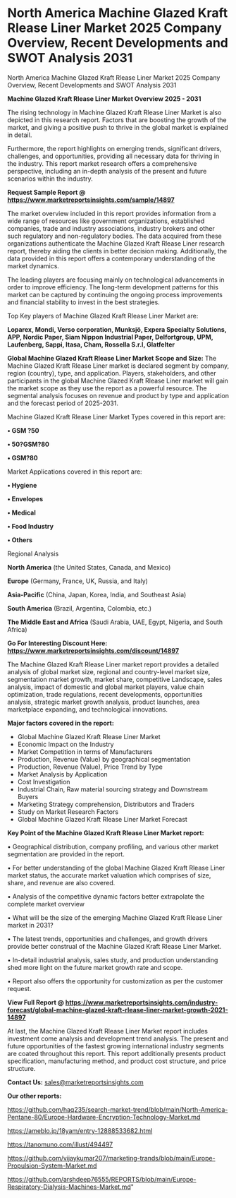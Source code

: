 # North America Machine Glazed Kraft Rlease Liner Market 2025 Company Overview, Recent Developments and SWOT Analysis 2031
North America Machine Glazed Kraft Rlease Liner Market 2025 Company Overview, Recent Developments and SWOT Analysis 2031

<Strong> Machine Glazed Kraft Rlease Liner Market Overview 2025 - 2031</strong>

The rising technology in Machine Glazed Kraft Rlease Liner Market is also depicted in this research report. Factors that are boosting the growth of the market, and giving a positive push to thrive in the global market is explained in detail.

Furthermore, the report highlights on emerging trends, significant drivers, challenges, and opportunities, providing all necessary data for thriving in the industry. This report market research offers a comprehensive perspective, including an in-depth analysis of the present and future scenarios within the industry.

<strong>Request Sample Report @ <a href=https://www.marketreportsinsights.com/sample/14897>https://www.marketreportsinsights.com/sample/14897</a></strong>

The market overview included in this report provides information from a wide range of resources like government organizations, established companies, trade and industry associations, industry brokers and other such regulatory and non-regulatory bodies. The data acquired from these organizations authenticate the Machine Glazed Kraft Rlease Liner research report, thereby aiding the clients in better decision making. Additionally, the data provided in this report offers a contemporary understanding of the market dynamics.

The leading players are focusing mainly on technological advancements in order to improve efficiency. The long-term development patterns for this market can be captured by continuing the ongoing process improvements and financial stability to invest in the best strategies.

Top Key players of Machine Glazed Kraft Rlease Liner Market are:

<strong>Loparex, Mondi, Verso corporation, Munksjö, Expera Specialty Solutions, APP, Nordic Paper, Siam Nippon Industrial Paper, Delfortgroup, UPM, Laufenberg, Sappi, Itasa, Cham, Rossella S.r.l, Glatfelter</strong>

<strong><b>Global Machine Glazed Kraft Rlease Liner Market Scope and Size:</b></strong>
The Machine Glazed Kraft Rlease Liner market is declared segment by company, region (country), type, and application. Players, stakeholders, and other participants in the global Machine Glazed Kraft Rlease Liner market will gain the market scope as they use the report as a powerful resource. The segmental analysis focuses on revenue and product by type and application and the forecast period of 2025-2031.

Machine Glazed Kraft Rlease Liner Market Types covered in this report are:

<strong>• GSM ?50

• 50?GSM?80

• GSM?80</strong>

Market Applications covered in this report are:

<strong>• Hygiene

• Envelopes

• Medical

• Food Industry

• Others</strong> 

Regional Analysis

<strong>North America</strong> (the United States, Canada, and Mexico)

<strong>Europe</strong> (Germany, France, UK, Russia, and Italy)

<strong>Asia-Pacific</strong> (China, Japan, Korea, India, and Southeast Asia)

<strong>South America</strong> (Brazil, Argentina, Colombia, etc.)

<strong>The Middle East and Africa</strong> (Saudi Arabia, UAE, Egypt, Nigeria, and South Africa)

<strong>Go For Interesting Discount Here: <a href=https://www.marketreportsinsights.com/discount/14897>https://www.marketreportsinsights.com/discount/14897</a></strong>

The Machine Glazed Kraft Rlease Liner market report provides a detailed analysis of global market size, regional and country-level market size, segmentation market growth, market share, competitive Landscape, sales analysis, impact of domestic and global market players, value chain optimization, trade regulations, recent developments, opportunities analysis, strategic market growth analysis, product launches, area marketplace expanding, and technological innovations.

<strong><b>Major factors covered in the report:</b></strong>
<ul>
  <li>Global Machine Glazed Kraft Rlease Liner Market </li>
  <li>Economic Impact on the Industry</li>
  <li>Market Competition in terms of Manufacturers</li>
  <li>Production, Revenue (Value) by geographical segmentation</li>
  <li>Production, Revenue (Value), Price Trend by Type</li>
  <li>Market Analysis by Application</li>
  <li>Cost Investigation</li>
  <li>Industrial Chain, Raw material sourcing strategy and Downstream Buyers</li>
  <li>Marketing Strategy comprehension, Distributors and Traders</li>
  <li>Study on Market Research Factors</li>
  <li>Global Machine Glazed Kraft Rlease Liner Market Forecast</li>
</ul>

<strong><b>Key Point of the Machine Glazed Kraft Rlease Liner Market report:</b></strong>

• Geographical distribution, company profiling, and various other market segmentation are provided in the report.

• For better understanding of the global Machine Glazed Kraft Rlease Liner market status, the accurate market valuation which comprises of size, share, and revenue are also covered.

• Analysis of the competitive dynamic factors better extrapolate the complete market overview

• What will be the size of the emerging Machine Glazed Kraft Rlease Liner market in 2031?

• The latest trends, opportunities and challenges, and growth drivers provide better construal of the Machine Glazed Kraft Rlease Liner Market.

• In-detail industrial analysis, sales study, and production understanding shed more light on the future market growth rate and scope.

• Report also offers the opportunity for customization as per the customer request.

<strong><b>View Full Report @ <a href=https://www.marketreportsinsights.com/industry-forecast/global-machine-glazed-kraft-rlease-liner-market-growth-2021-14897>https://www.marketreportsinsights.com/industry-forecast/global-machine-glazed-kraft-rlease-liner-market-growth-2021-14897</a></b></strong>


At last, the Machine Glazed Kraft Rlease Liner Market report includes investment come analysis and development trend analysis. The present and future opportunities of the fastest growing international industry segments are coated throughout this report. This report additionally presents product specification, manufacturing method, and product cost structure, and price structure.

<strong>Contact Us:</strong>
sales@marketreportsinsights.com

<strong>Our other reports:</strong>

<a href=https://github.com/haq235/search-market-trend/blob/main/North-America-Pentane-80/Europe-Hardware-Encryption-Technology-Market.md>https://github.com/haq235/search-market-trend/blob/main/North-America-Pentane-80/Europe-Hardware-Encryption-Technology-Market.md</a>

<a href=https://ameblo.jp/18yam/entry-12888533682.html>https://ameblo.jp/18yam/entry-12888533682.html</a>

<a href=https://tanomuno.com/illust/494497>https://tanomuno.com/illust/494497</a>

<a href=https://github.com/vijaykumar207/marketing-trands/blob/main/Europe-Propulsion-System-Market.md>https://github.com/vijaykumar207/marketing-trands/blob/main/Europe-Propulsion-System-Market.md</a>

<a href=https://github.com/arshdeep76555/REPORTS/blob/main/Europe-Respiratory-Dialysis-Machines-Market.md>https://github.com/arshdeep76555/REPORTS/blob/main/Europe-Respiratory-Dialysis-Machines-Market.md</a>"
